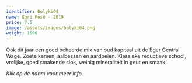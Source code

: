 ```yaml
---
identifier: Bolyki04
name: Egri Rosé - 2019
price: 7.5
image: /assets/images/bolyki04.png
weight: 1500
---
```

Ook dit jaar een goed beheerde mix van oud kapitaal uit de Eger Central Wage. Zoete
kersen, aalbessen en aardbeien. Klassieke reductieve school, vrolijke, goed
smakende slok, weinig mineraliteit in geur en smaak.

*Klik op de naam voor meer info.*
